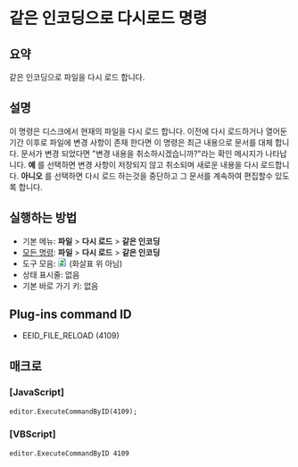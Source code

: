 # 같은 인코딩으로 다시로드 명령

## 요약

같은 인코딩으로 파일을 다시 로드 합니다.

## 설명

이 명령은 디스크에서 현재의 파일을 다시 로드 합니다. 이전에 다시 로드하거나 열어둔 기간 이후로 파일에 변경 사항이 존재 한다면
이 명령은 최근 내용으로 문서를 대체 합니다. 문서가 변경 되었다면 "변경 내용을 취소하시겠습니까?"라는 확인 메시지가 나타납니다.
**예** 를 선택하면 변경 사항이 저장되지 않고 취소되며 새로운 내용을 다시 로드합니다. **아니오** 를 선택하면 다시 로드 하는것을 중단하고 그 문서를 계속하여
편집할수 있도록 합니다.

## 실행하는 방법

- 기본 메뉴: **파일** \> **다시 로드** \> **같은 인코딩**
- [모든 명령](../tools/all_commands): **파일** \> **다시 로드** \> **같은 인코딩**
- 도구 모음: ![](../../images/reload.png) (화살표 위 아님)
- 상태 표시줄: 없음
- 기본 바로 가기 키: 없음

## Plug-ins command ID

- EEID\_FILE\_RELOAD (4109)

## 매크로

### \[JavaScript\]

```
editor.ExecuteCommandByID(4109);
```

### \[VBScript\]

```
editor.ExecuteCommandByID 4109
```

